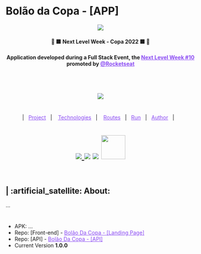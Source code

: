 # Bolão da Copa - [APP]

<p align="center"> 
  <a target="_blank" href="https://www.rocketseat.com.br/">
    <img width="auto" src="https://media.discordapp.net/attachments/1084951017264783441/1084951190615359559/image.png?width=1064&height=599"/>
  </a> 
</p>

<h4 align="center" >🚀 🟪 Next Level Week - Copa 2022 🟪 🚀</h4>



<h4 align="center">
  Application developed during a Full Stack Event, the <a target="_blank" style="color: #8a4af3;" href="https://github.com/topics/next-level-week">Next Level Week #10</a> promoted by <a target="_blank" style="color: #8a4af3;" href="https://www.rocketseat.com.br/">@Rocketseat</a>
</h4>

#

<br>

<p align="center"><img src="https://github.com/rocketseat-education/nlw-copa-ignite/raw/main/.github/logo.svg"/></p>


#
<p align="center">
  |&nbsp;&nbsp;
  <a style="color: #8a4af3;" href="#project">Project</a>&nbsp;&nbsp;&nbsp;|&nbsp;&nbsp;&nbsp;
  <a style="color: #8a4af3;" href="#techs">Technologies</a>&nbsp;&nbsp;&nbsp;|&nbsp;&nbsp;&nbsp;
  <a style="color: #8a4af3;" href="#routes">Routes</a>&nbsp;&nbsp;&nbsp;|&nbsp;&nbsp;
  <a style="color: #8a4af3;" href="#run-project">Run</a>&nbsp;&nbsp;&nbsp;|&nbsp;&nbsp;
  <a style="color: #8a4af3;" href="#author">Author</a>&nbsp;&nbsp;&nbsp;|&nbsp;&nbsp;&nbsp;
</p>

#

<h1 align="center">
  
  <a target="_blank" href="https://github.com/Samuel-Ricardo">
    <img src="https://img.shields.io/static/v1?label=&message=Samuel%20Ricardo&color=black&style=for-the-badge&logo=GITHUB"/>
  </a>

  <a target="_blank" herf="https://www.instagram.com/samuel_ricardo.ex/">
    <img src='https://img.shields.io/static/v1?label=&message=Samuel.ex&color=black&style=for-the-badge&logo=instagram'/> 
  </a>

  <a target="_blank" herf='https://www.linkedin.com/in/samuel-ricardo-cabral/'>
    <img src='https://img.shields.io/static/v1?label=&message=Samuel%20Ricardo&color=black&style=for-the-badge&logo=LinkedIn'/> 
  </a>

  <a target="_blank" herf='https://www.linkedin.com/in/samuel-ricardo-cabral/'>
    <img width="64px" src='https://seeklogo.com/images/R/rocketseat-logo-666CE4B396-seeklogo.com.png'/> 
  </a>

</h1>

<br>

<p id="project"/>

<h2>  | :artificial_satellite: About:  </h2>

<p align="justfy">
...
</p>

#

 - APK: ...
 - Repo: [Front-end] - <a style="color: #8a4af3;" href="https://github.com/Samuel-Ricardo/bolao-da-copa">Bolão Da Copa - [Landing Page]</a>
 - Repo: [API] - <a style="color: #8a4af3;" href="https://github.com/Samuel-Ricardo/bolao-da-copa_api">Bolão Da Copa - [API]</a>
 - Current Version <b> 1.0.0 </b>

#

